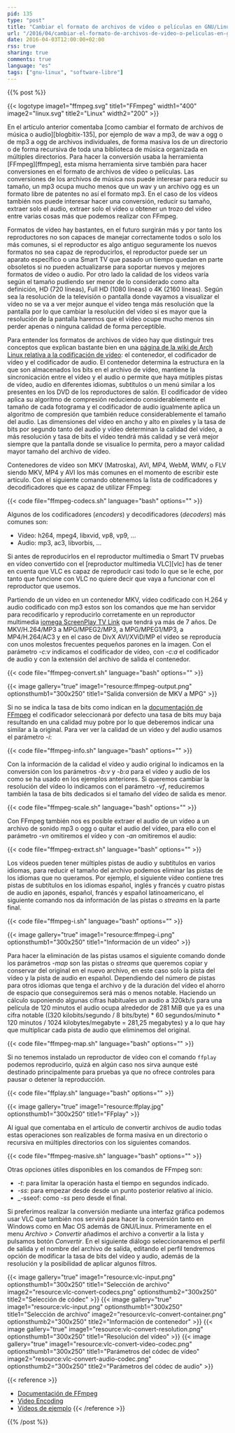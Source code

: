 ```yaml
---
pid: 135
type: "post"
title: "Cambiar el formato de archivos de vídeo o películas en GNU/Linux"
url: "/2016/04/cambiar-el-formato-de-archivos-de-video-o-peliculas-en-gnu-linux/"
date: 2016-04-03T12:00:00+02:00
rss: true
sharing: true
comments: true
language: "es"
tags: ["gnu-linux", "software-libre"]
---
```


{{% post %}}

{{< logotype image1="ffmpeg.svg" title1="FFmpeg" width1="400" image2="linux.svg" title2="Linux" width2="200" >}}

En el artículo anterior comentaba [como cambiar el formato de archivos de música o audio][blogbitix-135], por ejemplo de wav a mp3, de wav a ogg o de mp3 a ogg de archivos individuales, de forma masiva los de un directorio o de forma recursiva de toda una biblioteca de música organizada en múltiples directorios. Para hacer la conversión usaba la herramienta [FFmpeg][ffmpeg], esta misma herramienta sirve también para hacer conversiones en el formato de archivos de vídeo o películas. Las conversiones de los archivos de música nos puede interesar para reducir su tamaño, un mp3 ocupa mucho menos que un wav y un archivo ogg es un formato libre de patentes no así el formato mp3. En el caso de los vídeos también nos puede interesar hacer una conversión, reducir su tamaño, extraer solo el audio, extraer solo el vídeo u obtener un trozo del vídeo entre varias cosas más que podemos realizar con FFmpeg.

Formatos de vídeo hay bastantes, en el futuro surgirán más y por tanto los reproductores no son capaces de manejar correctamente todos o solo los más comunes, si el reproductor es algo antiguo seguramente los nuevos formatos no sea capaz de reproducirlos, el reproductor puede ser un aparato específico o una Smart TV que pasado un tiempo quedan en parte obsoletos si no pueden actualizarse para soportar nuevos y mejores formatos de vídeo o audio. Por otro lado la calidad de los vídeos varía según el tamaño pudiendo ser menor de lo considerado como alta definición, HD (720 líneas), Full HD (1080 líneas) o 4K (2160 líneas). Según sea la resolución de la televisión o pantalla donde vayamos a visualizar el vídeo no se va a ver mejor aunque el vídeo tenga más resolución que la pantalla por lo que cambiar la resolución del vídeo si es mayor que la resolución de la pantalla haremos que el vídeo ocupe mucho menos sin perder apenas o ninguna calidad de forma perceptible.

Para entender los formatos de archivos de vídeo hay que distinguir tres conceptos que explican bastante bien en una [página de la wiki de Arch Linux relativa a la codificación de vídeo](https://wiki.archlinux.org/index.php/video_encoding): el contenedor, el codificador de vídeo y el codificador de audio. El contenedor determina la estructura en la que son almacenados los bits en el archivo de vídeo, mantiene la sincronicación entre el vídeo y el audio o permite que haya mútiples pistas de vídeo, audio en diferentes idiomas, subtítulos o un menú similar a los presentes en los DVD de los reproductores de salón. El codificador de vídeo aplica su algoritmo de compresión reduciendo considerablemente el tamaño de cada fotograma y el codificador de audio igualmente aplica un algoritmo de compresión que también reduce considerablemente el tamaño del audio. Las dimensiones del vídeo en ancho y alto en pixeles y la tasa de bits por segundo tanto del audio y vídeo determinan la calidad del vídeo, a más resolución y tasa de bits el vídeo tendrá más calidad y se verá mejor siempre que la pantalla donde se visualice lo permita, pero a mayor calidad mayor tamaño del archivo de vídeo.

Contenedores de vídeo son MKV (Matroska), AVI, MP4, WebM, WMV, o FLV siendo MKV, MP4 y AVI los más comunes en el momento de escribir este artículo. Con el siguiente comando obtenemos la lista de codificadores y decodificadores que es capaz de utilizar FFmpeg:

{{< code file="ffmpeg-codecs.sh" language="bash" options="" >}}

Algunos de los codificadores (_encoders_) y decodificadores (_decoders_) más comunes son:

* Vídeo: h264, mpeg4, libxvid, vp8, vp9, ...
* Audio: mp3, ac3, libvorbis, ...

Si antes de reproducirlos en el reproductor multimedia o Smart TV pruebas en vídeo convertido con el [reproductor multimedia VLC][vlc] has de tener en cuenta que VLC es capaz de reproducir casi todo lo que se le eche, por tanto que funcione con VLC no quiere decir que vaya a funcionar con el reproductor que usemos.

Partiendo de un vídeo en un contenedor MKV, vídeo codificado con H.264 y audio codificado con mp3 estos son los comandos que me han servidor para recodificarlo y reproducirlo corretamente en un reproductor multimedia [iomega ScreenPlay TV Link](https://www.google.es/search?q=omega+ScreenPlay+TV+Link&ie=utf-8&oe=utf-8&gws_rd=cr&ei=_Q4BV7WXBcnXU9nQtcgI) que tendrá ya más de 7 años. De MKV/H.264/MP3 a MPG/MPEG2/MP3, a MPG/MPEG1/MP3, a MP4/H.264/AC3 y en el caso de DivX AVI/XViD/MP el vídeo se reproducía con unos molestos frecuentes pequeños parones en la imagen. Con el parámetro _-c:v_ indicamos el codificador de vídeo, con _-c:a_ el codificador de audio y con la extensión del archivo de salida el contenedor.

{{< code file="ffmpeg-convert.sh" language="bash" options="" >}}

{{< image
    gallery="true"
    image1="resource:ffmpeg-output.png" optionsthumb1="300x250" title1="Salida conversión de MKV a MPG" >}}

Si no se indica la tasa de bits como indican en la [documentación de FFmpeg](https://ffmpeg.org/ffmpeg.html) el codificador seleccionará por defecto una tasa de bits muy baja resultando en una calidad muy pobre por lo que deberemos indicar una similar a la original. Para ver ver la calidad de un vídeo y del audio usamos el parámetro _-i_:

{{< code file="ffmpeg-info.sh" language="bash" options="" >}}

Con la información de la calidad el vídeo y audio original lo indicamos en la conversión con los parámetros _-b:v_ y _-b:a_ para el vídeo y audio de los como se ha usado en los ejemplos anteriores. Si queremos cambiar la resolución del vídeo lo indicamos con el parámetro _-vf_, reduciremos también la tasa de bits dedicados si el tamaño del vídeo de salida es menor.

{{< code file="ffmpeg-scale.sh" language="bash" options="" >}}

Con FFmpeg también nos es posible extraer el audio de un vídeo a un archivo de sonido mp3 o ogg o quitar el audio del vídeo, para ello con el parámetro _-vn_ omitiremos el vídeo y con _-an_ omitiremos el audio:

{{< code file="ffmpeg-extract.sh" language="bash" options="" >}}

Los vídeos pueden tener múltiples pistas de audio y subtítulos en varios idiomas, para reducir el tamaño del archivo podemos eliminar las pistas de los idiomas que no queramos. Por ejemplo, el siguiente vídeo contiene tres pistas de subtítulos en los idiomas español, inglés y francés y cuatro pistas de audio en japonés, español, francés y español latinoamericano, el siguiente comando nos da información de las pistas o _streams_ en la parte final.

{{< code file="ffmpeg-i.sh" language="bash" options="" >}}

{{< image
    gallery="true"
    image1="resource:ffmpeg-i.png" optionsthumb1="300x250" title1="Información de un vídeo" >}}

Para hacer la eliminación de las pistas usamos el siguiente comando donde los parámetros _-map_ son las pistas o _streams_ que queremos copiar y conservar del original en el nuevo archivo, en este caso solo la pista del vídeo y la pista de audio en español. Dependiendo del número de pistas para otros idiomas que tenga el archivo y de la duración del vídeo el ahorro de espacio que conseguiremos será más o menos notable. Haciendo un cálculo suponiendo algunas cifras habituales un audio a 320kb/s para una película de 120 minutos el audio ocupa alrededor de 281 MiB que ya es una cifra notable ((320 kilobits/segundo / 8 bits/byte) * 60 segundos/minuto * 120 minutos / 1024 kilobytes/megabyte = 281,25 megabytes) y a lo que hay que multiplicar cada pista de audio que eliminemos del original.

{{< code file="ffmpeg-map.sh" language="bash" options="" >}}

Si no tenemos instalado un reproductor de vídeo con el comando <code>ffplay</code> podemos reproducirlo, quizá en algún caso nos sirva aunque esté destinado principalmente para pruebas ya que no ofrece controles para pausar o detener la reproducción.

{{< code file="ffplay.sh" language="bash" options="" >}}

{{< image
    gallery="true"
    image1="resource:ffplay.jpg" optionsthumb1="300x250" title1="FFplay" >}}

Al igual que comentaba en el artículo de convertir archivos de audio todas estas operaciones son realizables de forma masiva en un directorio o recursiva en múltiples directorios con los siguientes comandos.

{{< code file="ffmpeg-masive.sh" language="bash" options="" >}}

Otras opciones útiles disponibles en los comandos de FFmpeg son:

* _-t_: para limitar la operación hasta el tiempo en segundos indicado.
* _-ss_: para empezar desde desde un punto posterior relativo al inicio.
* _-sseof: como _-ss_ pero desde el final.

Si preferimos realizar la conversión mediante una interfaz gráfica podemos usar VLC que también nos servirá para hacer la conversión tanto en Windows como en Mac OS además de GNU/Linux. Primeramente en el menu _Archivo_ _>_ _Convertir_ añadimos el archivo a convertir a la lista y pulsamos botón _Convertir_. En el siguiente diálogo seleccionaremos el perfil de salida y el nombre del archivo de salida, editando el perfil tendremos opción de modificar la tasa de bits del vídeo y audio, además de la resolución y la posibilidad de aplicar algunos filtros.

{{< image
    gallery="true"
    image1="resource:vlc-input.png" optionsthumb1="300x250" title1="Selección de archivo"
    image2="resource:vlc-convert-codecs.png" optionsthumb2="300x250" title2="Selección de códec" >}}
{{< image
    gallery="true"
    image1="resource:vlc-input.png" optionsthumb1="300x250" title1="Selección de archivo"
    image2="resource:vlc-convert-container.png" optionsthumb2="300x250" title2="Información de contenedor" >}}
{{< image
    gallery="true"
    image1="resource:vlc-convert-resolution.png" optionsthumb1="300x250" title1="Resolución del vídeo" >}}
{{< image
    gallery="true"
    image1="resource:vlc-convert-video-codec.png" optionsthumb1="300x250" title1="Parámetros del códec de vídeo"
    image2="resource:vlc-convert-audio-codec.png" optionsthumb2="300x250" title2="Parámetros del códec de audio" >}}

{{< reference >}}
* [Documentación de FFmpeg](https://trac.ffmpeg.org/wiki)
* [Video Encoding](https://wiki.archlinux.org/index.php/video_encoding)
* [Vídeos de ejemplo](http://www.sample-videos.com/)
{{< /reference >}}

{{% /post %}}
